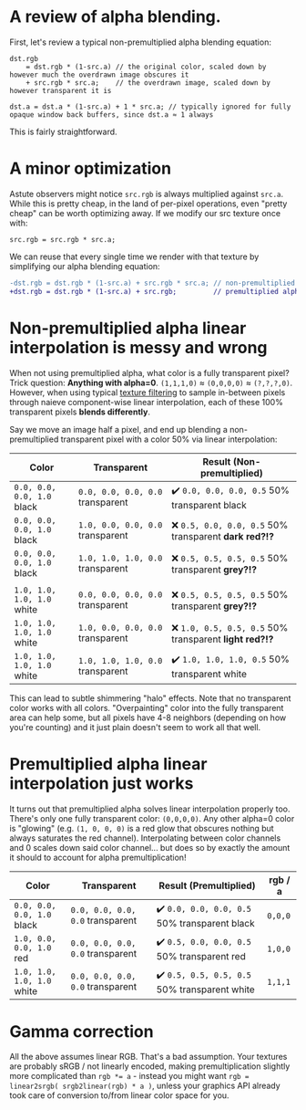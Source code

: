 # A review of alpha blending.

First, let's review a typical non-premultiplied alpha blending equation:

```hlsl
dst.rgb
    = dst.rgb * (1-src.a) // the original color, scaled down by however much the overdrawn image obscures it
    + src.rgb * src.a;    // the overdrawn image, scaled down by however transparent it is

dst.a = dst.a * (1-src.a) + 1 * src.a; // typically ignored for fully opaque window back buffers, since dst.a ≈ 1 always
```

This is fairly straightforward.

# A minor optimization

Astute observers might notice `src.rgb` is always multiplied against `src.a`.
While this is pretty cheap, in the land of per-pixel operations, even "pretty cheap" can be worth optimizing away.
If we modify our src texture once with:

```hlsl
src.rgb = src.rgb * src.a;
```

We can reuse that every single time we render with that texture by simplifying our alpha blending equation:

```diff
-dst.rgb = dst.rgb * (1-src.a) + src.rgb * src.a; // non-premultiplied alpha
+dst.rgb = dst.rgb * (1-src.a) + src.rgb;         // premultiplied alpha (assumes we did `src.rgb *= src.a;`)
```

# Non-premultiplied alpha linear interpolation is messy and wrong

When not using premultiplied alpha, what color is a fully transparent pixel?  Trick question:  **Anything with alpha=0**.  `(1,1,1,0)` ≈ `(0,0,0,0)` ≈ `(?,?,?,0)`.  However, when using typical [texture filtering](https://en.wikipedia.org/wiki/Texture_filtering#Bilinear_filtering) to sample in-between pixels through naieve component-wise linear interpolation, each of these 100% transparent pixels **blends differently**.

Say we move an image half a pixel, and end up blending a non-premultiplied transparent pixel with a color 50% via linear interpolation:

| Color                      | Transparent                      | Result (Non-premultiplied) |
| ---------------------------| ---------------------------------| ---------------------------|
| `0.0, 0.0, 0.0, 1.0` black | `0.0, 0.0, 0.0, 0.0` transparent | ✔️ `0.0, 0.0, 0.0, 0.5` 50% transparent black
| `0.0, 0.0, 0.0, 1.0` black | `1.0, 0.0, 0.0, 0.0` transparent | ❌ `0.5, 0.0, 0.0, 0.5` 50% transparent **dark red?!?**
| `0.0, 0.0, 0.0, 1.0` black | `1.0, 1.0, 1.0, 0.0` transparent | ❌ `0.5, 0.5, 0.5, 0.5` 50% transparent **grey?!?**
| | |
| `1.0, 1.0, 1.0, 1.0` white | `0.0, 0.0, 0.0, 0.0` transparent | ❌ `0.5, 0.5, 0.5, 0.5` 50% transparent **grey?!?**
| `1.0, 1.0, 1.0, 1.0` white | `1.0, 0.0, 0.0, 0.0` transparent | ❌ `1.0, 0.5, 0.5, 0.5` 50% transparent **light red?!?**
| `1.0, 1.0, 1.0, 1.0` white | `1.0, 1.0, 1.0, 0.0` transparent | ✔️ `1.0, 1.0, 1.0, 0.5` 50% transparent white

This can lead to subtle shimmering "halo" effects.  Note that no transparent color works with all colors.  "Overpainting" color into the fully transparent area can help some, but all pixels have 4-8 neighbors (depending on how you're counting) and it just plain doesn't seem to work all that well.

# Premultiplied alpha linear interpolation just works

It turns out that premultiplied alpha solves linear interpolation properly too.  There's only one fully transparent color: `(0,0,0,0)`.  Any other alpha=0 color is "glowing" (e.g. `(1, 0, 0, 0)` is a red glow that obscures nothing but always saturates the red channel).  Interpolating between color channels and 0 scales down said color channel... but does so by exactly the amount it should to account for alpha premultiplication!

| Color                      | Transparent                      | Result (Premultiplied) | rgb / a |
| ---------------------------| ---------------------------------| -----------------------| --------|
| `0.0, 0.0, 0.0, 1.0` black | `0.0, 0.0, 0.0, 0.0` transparent | ✔️ `0.0, 0.0, 0.0, 0.5` 50% transparent black | `0,0,0`
| `1.0, 0.0, 0.0, 1.0` red   | `0.0, 0.0, 0.0, 0.0` transparent | ✔️ `0.5, 0.0, 0.0, 0.5` 50% transparent red   | `1,0,0`
| `1.0, 1.0, 1.0, 1.0` white | `0.0, 0.0, 0.0, 0.0` transparent | ✔️ `0.5, 0.5, 0.5, 0.5` 50% transparent white | `1,1,1`

# Gamma correction

All the above assumes linear RGB.  That's a bad assumption.  Your textures are probably sRGB / not linearly encoded, making premultiplication slightly more complicated than `rgb *= a` - instead you might want `rgb = linear2srgb( srgb2linear(rgb) * a )`, unless your graphics API already took care of conversion to/from linear color space for you.
